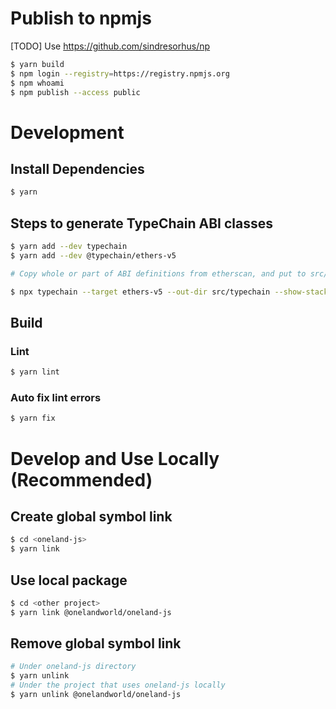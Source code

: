# Publish to npmjs

[TODO] Use https://github.com/sindresorhus/np

```sh
$ yarn build
$ npm login --registry=https://registry.npmjs.org
$ npm whoami
$ npm publish --access public
```

# Development

## Install Dependencies

```sh
$ yarn
```

## Steps to generate TypeChain ABI classes
```sh
$ yarn add --dev typechain
$ yarn add --dev @typechain/ethers-v5

# Copy whole or part of ABI definitions from etherscan, and put to src/abi/**/*.abi.json

$ npx typechain --target ethers-v5 --out-dir src/typechain --show-stack-traces src/abi/**/*.abi.json
```

## Build

### Lint

```sh
$ yarn lint
```

### Auto fix lint errors

```sh
$ yarn fix
```

# Develop and Use Locally (Recommended)

## Create global symbol link

```sh
$ cd <oneland-js>
$ yarn link
```

## Use local package

```sh
$ cd <other project>
$ yarn link @onelandworld/oneland-js
```

## Remove global symbol link

```sh
# Under oneland-js directory
$ yarn unlink
# Under the project that uses oneland-js locally
$ yarn unlink @onelandworld/oneland-js
```
